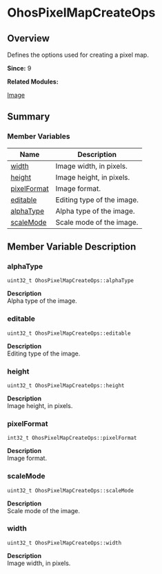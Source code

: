 # OhosPixelMapCreateOps


## Overview

Defines the options used for creating a pixel map.

**Since:**
9

**Related Modules:**

[Image](image.md)


## Summary


### Member Variables

| Name | Description | 
| -------- | -------- |
| [width](#width) | Image width, in pixels.  | 
| [height](#height) | Image height, in pixels.  | 
| [pixelFormat](#pixelformat) | Image format.  | 
| [editable](#editable) | Editing type of the image.  | 
| [alphaType](#alphatype) | Alpha type of the image.  | 
| [scaleMode](#scalemode) | Scale mode of the image.  | 


## Member Variable Description 


### alphaType

  
```
uint32_t OhosPixelMapCreateOps::alphaType
```
**Description**<br>
Alpha type of the image.


### editable

  
```
uint32_t OhosPixelMapCreateOps::editable
```
**Description**<br>
Editing type of the image.


### height

  
```
uint32_t OhosPixelMapCreateOps::height
```
**Description**<br>
Image height, in pixels.


### pixelFormat

  
```
int32_t OhosPixelMapCreateOps::pixelFormat
```
**Description**<br>
Image format.


### scaleMode

  
```
uint32_t OhosPixelMapCreateOps::scaleMode
```
**Description**<br>
Scale mode of the image.


### width

  
```
uint32_t OhosPixelMapCreateOps::width
```
**Description**<br>
Image width, in pixels.
